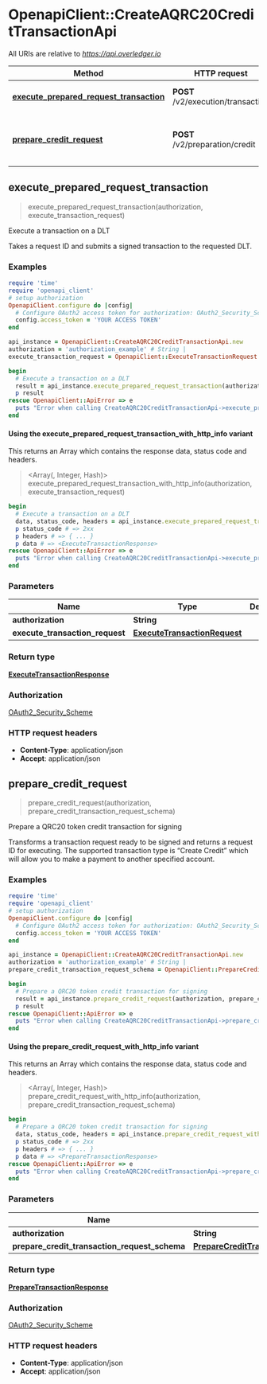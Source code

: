 # OpenapiClient::CreateAQRC20CreditTransactionApi

All URIs are relative to *https://api.overledger.io*

| Method | HTTP request | Description |
| ------ | ------------ | ----------- |
| [**execute_prepared_request_transaction**](CreateAQRC20CreditTransactionApi.md#execute_prepared_request_transaction) | **POST** /v2/execution/transaction | Execute a transaction on a DLT |
| [**prepare_credit_request**](CreateAQRC20CreditTransactionApi.md#prepare_credit_request) | **POST** /v2/preparation/credit | Prepare a QRC20 token credit transaction for signing |


## execute_prepared_request_transaction

> <ExecuteTransactionResponse> execute_prepared_request_transaction(authorization, execute_transaction_request)

Execute a transaction on a DLT

Takes a request ID and submits a signed transaction to the requested DLT.

### Examples

```ruby
require 'time'
require 'openapi_client'
# setup authorization
OpenapiClient.configure do |config|
  # Configure OAuth2 access token for authorization: OAuth2_Security_Scheme
  config.access_token = 'YOUR ACCESS TOKEN'
end

api_instance = OpenapiClient::CreateAQRC20CreditTransactionApi.new
authorization = 'authorization_example' # String | 
execute_transaction_request = OpenapiClient::ExecuteTransactionRequest.new({request_id: 'request_id_example'}) # ExecuteTransactionRequest | 

begin
  # Execute a transaction on a DLT
  result = api_instance.execute_prepared_request_transaction(authorization, execute_transaction_request)
  p result
rescue OpenapiClient::ApiError => e
  puts "Error when calling CreateAQRC20CreditTransactionApi->execute_prepared_request_transaction: #{e}"
end
```

#### Using the execute_prepared_request_transaction_with_http_info variant

This returns an Array which contains the response data, status code and headers.

> <Array(<ExecuteTransactionResponse>, Integer, Hash)> execute_prepared_request_transaction_with_http_info(authorization, execute_transaction_request)

```ruby
begin
  # Execute a transaction on a DLT
  data, status_code, headers = api_instance.execute_prepared_request_transaction_with_http_info(authorization, execute_transaction_request)
  p status_code # => 2xx
  p headers # => { ... }
  p data # => <ExecuteTransactionResponse>
rescue OpenapiClient::ApiError => e
  puts "Error when calling CreateAQRC20CreditTransactionApi->execute_prepared_request_transaction_with_http_info: #{e}"
end
```

### Parameters

| Name | Type | Description | Notes |
| ---- | ---- | ----------- | ----- |
| **authorization** | **String** |  |  |
| **execute_transaction_request** | [**ExecuteTransactionRequest**](ExecuteTransactionRequest.md) |  |  |

### Return type

[**ExecuteTransactionResponse**](ExecuteTransactionResponse.md)

### Authorization

[OAuth2_Security_Scheme](../README.md#OAuth2_Security_Scheme)

### HTTP request headers

- **Content-Type**: application/json
- **Accept**: application/json


## prepare_credit_request

> <PrepareTransactionResponse> prepare_credit_request(authorization, prepare_credit_transaction_request_schema)

Prepare a QRC20 token credit transaction for signing

Transforms a transaction request ready to be signed and returns a request ID for executing. The supported transaction type is “Create Credit” which will allow you to make a payment to another specified account.

### Examples

```ruby
require 'time'
require 'openapi_client'
# setup authorization
OpenapiClient.configure do |config|
  # Configure OAuth2 access token for authorization: OAuth2_Security_Scheme
  config.access_token = 'YOUR ACCESS TOKEN'
end

api_instance = OpenapiClient::CreateAQRC20CreditTransactionApi.new
authorization = 'authorization_example' # String | 
prepare_credit_transaction_request_schema = OpenapiClient::PrepareCreditTransactionRequestSchema.new({location: OpenapiClient::Location.new({technology: 'technology_example', network: 'network_example'}), type: 'Payment', urgency: 'Normal'}) # PrepareCreditTransactionRequestSchema | 

begin
  # Prepare a QRC20 token credit transaction for signing
  result = api_instance.prepare_credit_request(authorization, prepare_credit_transaction_request_schema)
  p result
rescue OpenapiClient::ApiError => e
  puts "Error when calling CreateAQRC20CreditTransactionApi->prepare_credit_request: #{e}"
end
```

#### Using the prepare_credit_request_with_http_info variant

This returns an Array which contains the response data, status code and headers.

> <Array(<PrepareTransactionResponse>, Integer, Hash)> prepare_credit_request_with_http_info(authorization, prepare_credit_transaction_request_schema)

```ruby
begin
  # Prepare a QRC20 token credit transaction for signing
  data, status_code, headers = api_instance.prepare_credit_request_with_http_info(authorization, prepare_credit_transaction_request_schema)
  p status_code # => 2xx
  p headers # => { ... }
  p data # => <PrepareTransactionResponse>
rescue OpenapiClient::ApiError => e
  puts "Error when calling CreateAQRC20CreditTransactionApi->prepare_credit_request_with_http_info: #{e}"
end
```

### Parameters

| Name | Type | Description | Notes |
| ---- | ---- | ----------- | ----- |
| **authorization** | **String** |  |  |
| **prepare_credit_transaction_request_schema** | [**PrepareCreditTransactionRequestSchema**](PrepareCreditTransactionRequestSchema.md) |  |  |

### Return type

[**PrepareTransactionResponse**](PrepareTransactionResponse.md)

### Authorization

[OAuth2_Security_Scheme](../README.md#OAuth2_Security_Scheme)

### HTTP request headers

- **Content-Type**: application/json
- **Accept**: application/json

